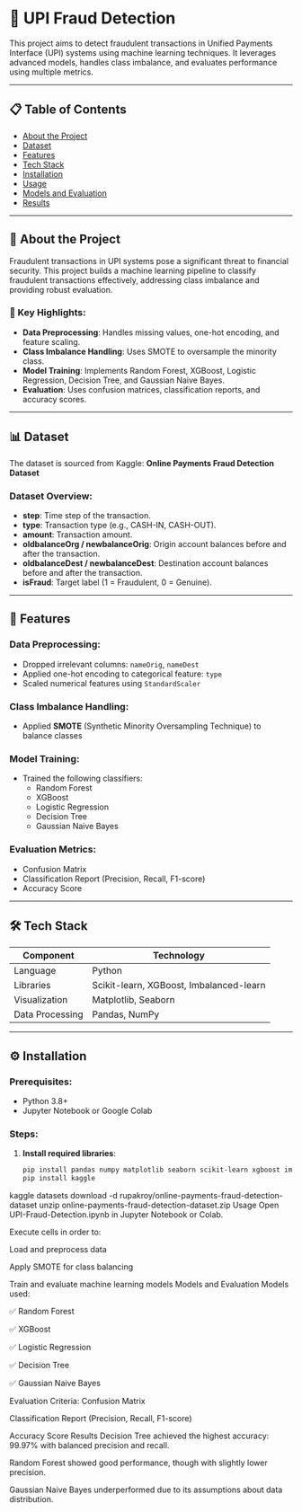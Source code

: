 # 🚀 UPI Fraud Detection

This project aims to detect fraudulent transactions in Unified Payments Interface (UPI) systems using machine learning techniques. It leverages advanced models, handles class imbalance, and evaluates performance using multiple metrics.

---

## 📋 Table of Contents

- [About the Project](#-about-the-project)
- [Dataset](#-dataset)
- [Features](#-features)
- [Tech Stack](#-tech-stack)
- [Installation](#-installation)
- [Usage](#-usage)
- [Models and Evaluation](#-models-and-evaluation)
- [Results](#-results)

---

## 🌟 About the Project

Fraudulent transactions in UPI systems pose a significant threat to financial security. This project builds a machine learning pipeline to classify fraudulent transactions effectively, addressing class imbalance and providing robust evaluation.

### 🔑 Key Highlights:

- **Data Preprocessing**: Handles missing values, one-hot encoding, and feature scaling.
- **Class Imbalance Handling**: Uses SMOTE to oversample the minority class.
- **Model Training**: Implements Random Forest, XGBoost, Logistic Regression, Decision Tree, and Gaussian Naive Bayes.
- **Evaluation**: Uses confusion matrices, classification reports, and accuracy scores.

---

## 📊 Dataset

The dataset is sourced from Kaggle: **Online Payments Fraud Detection Dataset**

### Dataset Overview:
- **step**: Time step of the transaction.
- **type**: Transaction type (e.g., CASH-IN, CASH-OUT).
- **amount**: Transaction amount.
- **oldbalanceOrg / newbalanceOrig**: Origin account balances before and after the transaction.
- **oldbalanceDest / newbalanceDest**: Destination account balances before and after the transaction.
- **isFraud**: Target label (1 = Fraudulent, 0 = Genuine).

---

## 🎯 Features

### Data Preprocessing:
- Dropped irrelevant columns: `nameOrig`, `nameDest`
- Applied one-hot encoding to categorical feature: `type`
- Scaled numerical features using `StandardScaler`

### Class Imbalance Handling:
- Applied **SMOTE** (Synthetic Minority Oversampling Technique) to balance classes

### Model Training:
- Trained the following classifiers:
  - Random Forest
  - XGBoost
  - Logistic Regression
  - Decision Tree
  - Gaussian Naive Bayes

### Evaluation Metrics:
- Confusion Matrix
- Classification Report (Precision, Recall, F1-score)
- Accuracy Score

---

## 🛠️ Tech Stack

| Component       | Technology                            |
|----------------|----------------------------------------|
| Language        | Python                                 |
| Libraries       | Scikit-learn, XGBoost, Imbalanced-learn |
| Visualization   | Matplotlib, Seaborn                    |
| Data Processing | Pandas, NumPy                          |

---

## ⚙️ Installation

### Prerequisites:
- Python 3.8+
- Jupyter Notebook or Google Colab

### Steps:
1. **Install required libraries**:
   ```bash
   pip install pandas numpy matplotlib seaborn scikit-learn xgboost imbalanced-learn
   pip install kaggle
kaggle datasets download -d rupakroy/online-payments-fraud-detection-dataset
unzip online-payments-fraud-detection-dataset.zip
 Usage
Open UPI-Fraud-Detection.ipynb in Jupyter Notebook or Colab.

Execute cells in order to:

Load and preprocess data

Apply SMOTE for class balancing

Train and evaluate machine learning models
Models and Evaluation
Models used:

✅ Random Forest

✅ XGBoost

✅ Logistic Regression

✅ Decision Tree

✅ Gaussian Naive Bayes

Evaluation Criteria:
Confusion Matrix

Classification Report (Precision, Recall, F1-score)

Accuracy Score
 Results
Decision Tree achieved the highest accuracy: 99.97% with balanced precision and recall.

Random Forest showed good performance, though with slightly lower precision.

Gaussian Naive Bayes underperformed due to its assumptions about data distribution.





